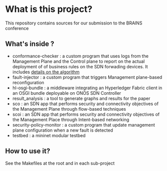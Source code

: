 # What is this project? #

This repository contains sources for our submission to the BRAINS conference

## What's inside ? ##

* conformance-checker  : a custom program that uses logs from the Management Plane and the Control plane to report on the actual deployment of of business rules on the SDN forwading devices. It includes [details on the algorithm](conformance-checker/README.md)
* fault-injector  : a custom program that triggers Management plane-based reconfiguration 
* hl-osgi-bundle : a middleware integrating an Hyperledger Fabric client in an OSGI bundle deployable on ONOS SDN Controller
* result_analysis : a tool to generate graphs and results for the paper
* sco  : an SDN app that performs security and connectivity objectives of the Management Plane through flow-based techniques
* scoi  : an SDN app that performs security and connectivity objectives of the Management Place through Intent-based networking
* security-policy-monitor : a custom program that update management plane configuration when a new fault is detected
* testbed : a mininet modular testbed

## How to use it? ##

See the Makefiles at the root and in each sub-project


